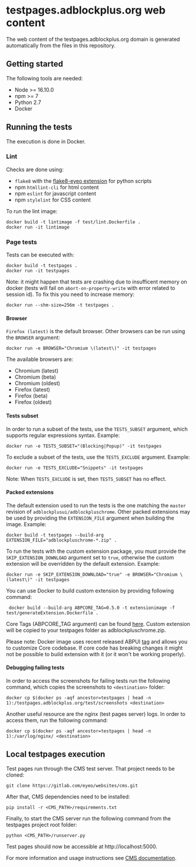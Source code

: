 # testpages.adblockplus.org web content

The web content of the testpages.adblockplus.org domain is generated
automatically from the files in this repository.

## Getting started

The following tools are needed:
* Node >= 16.10.0
* npm >= 7
* Python 2.7
* Docker

## Running the tests

The execution is done in Docker.

### Lint

Checks are done using:
* `flake8` with the [flake8-eyeo extension](https://gitlab.com/eyeo/auxiliary/eyeo-coding-style/-/tree/master/flake8-eyeo)
for python scripts
* npm `htmllint-cli` for html content
* npm `eslint` for javascript content
* npm `stylelint` for CSS content

To run the lint image:
```
docker build -t lintimage -f test/lint.Dockerfile .
docker run -it lintimage
```

### Page tests

Tests can be executed with:
```
docker build -t testpages .
docker run -it testpages
```

Note: it might happen that tests are crashing due to insufficent memory on docker (tests will fail on `abort-on-property-write`  with error related to session id). To fix this you need to increase memory: 
``` 
docker run --shm-size=256m -t testpages .
```
#### Browser

`Firefox (latest)` is the default browser. Other browsers can be run using the
`BROWSER` argument:
```
docker run -e BROWSER="Chromium \(latest\)" -it testpages
```

The available browsers are:
* Chromium \(latest\)
* Chromium \(beta\)
* Chromium \(oldest\)
* Firefox \(latest\)
* Firefox \(beta\)
* Firefox \(oldest\)

#### Tests subset

In order to run a subset of the tests, use the `TESTS_SUBSET` argument,
which supports regular expressions syntax. Example:
```
docker run -e TESTS_SUBSET="(Blocking|Popup)" -it testpages
```

To exclude a subset of the tests, use the `TESTS_EXCLUDE` argument.
Example:
```
docker run -e TESTS_EXCLUDE="Snippets" -it testpages
```

Note: When `TESTS_EXCLUDE` is set, then `TESTS_SUBSET` has no effect.

#### Packed extensions

The default extension used to run the tests is the one matching the `master`
revision of `adblockplusui/adblockpluschrome`. Other packed extensions may be
used by providing the `EXTENSION_FILE` argument when building the image.
Example:
```
docker build -t testpages --build-arg EXTENSION_FILE="adblockpluschrome-*.zip" .
```

To run the tests with the custom extension package, you must provide the
`SKIP_EXTENSION_DOWNLOAD` argument set to `true`, otherwise the custom extension
will be overridden by the default extension. Example:
```
docker run -e SKIP_EXTENSION_DOWNLOAD="true" -e BROWSER="Chromium \(latest\)" -it testpages
```

You can use Docker to build custom extension by providing following command:
``` 
 docker build --build-arg ABPCORE_TAG=0.5.0 -t extensionimage -f test/generateExtension.Dockerfile . 
```
Core Tags (ABPCORE_TAG argument) can be found [here](https://gitlab.com/eyeo/adblockplus/abc/adblockpluscore/-/tags). 
Custom extension will be copied to your testpages folder as adblockpluschrome.zip. 

Please note: Docker image uses recent released ABPUI [tag](https://gitlab.com/eyeo/adblockplus/abpui/adblockplusui/-/tags)
and allows you to customize Core codebase. 
If core code has breaking changes it might not be possible to build extension with it (or it won't be working properly). 

#### Debugging failing tests

In order to access the screenshots for failing tests run the following command,
which copies the screenshots to `<destination>` folder:
```
docker cp $(docker ps -aqf ancestor=testpages | head -n 1):/testpages.adblockplus.org/test/screenshots <destination>
```

Another useful resource are the nginx (test pages server) logs. In order to
access them, run the following command:
```
docker cp $(docker ps -aqf ancestor=testpages | head -n 1):/var/log/nginx/ <destination>
```

## Local testpages execution

Test pages run through the CMS test server. That project needs to be cloned:
```
git clone https://gitlab.com/eyeo/websites/cms.git
```

After that, CMS dependencies need to be installed:
```
pip install -r <CMS_PATH>/requirements.txt
```

Finally, to start the CMS server run the following command from the testpages
project root folder:
```
python <CMS_PATH>/runserver.py
```

Test pages should now be accessible at http://localhost:5000.

For more information and usage instructions see [CMS documentation](https://gitlab.com/eyeo/websites/cms/-/blob/master/README.md).
